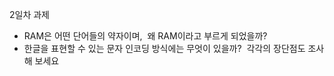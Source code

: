 2일차 과제
* RAM은 어떤 단어들의 약자이며,  왜 RAM이라고 부르게 되었을까?
* 한글을 표현할 수 있는 문자 인코딩 방식에는 무엇이 있을까?  각각의 장단점도 조사해 보세요
